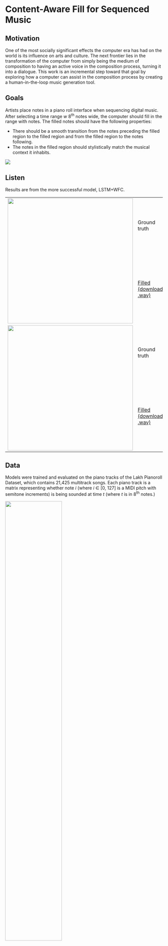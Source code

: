 # Content-Aware Fill for Sequenced Music

<h2>Motivation</h2>
<p>One of the most socially significant effects the computer era has had on the world is its influence on arts and culture. The next frontier lies in the transformation of the computer from simply being the medium of composition to having an active voice in the composition process, turning it into a dialogue. This work is an incremental step toward that goal by exploring how a computer can assist in the composition process by creating a human-in-the-loop music generation tool.</p>

<h2>Goals</h2>
<p>Artists place notes in a piano roll interface when sequencing digital music. After selecting a time range <em>w</em> 8<sup>th</sup> notes wide, the computer should fill in the range with notes. The filled notes should have the following properties:</p>
<ul>
  <li>There should be a smooth transition from the notes preceding the filled region to the filled region and from the filled region to the notes following.</li>
  <li>The notes in the filled region should stylistically match the musical context it inhabits.</li>
</ul>

<img src="https://user-images.githubusercontent.com/5315059/54867745-2e424080-4d5a-11e9-834d-434ec5f10b7c.png" />

<h2>Listen</h2>
Results are from the more successful model, LSTM+WFC.
<table>
<tr><td rowspan="2" width="400"><img src="https://github.com/davepagurek/audio-gap-filling/blob/master/lstm/img/6.png?raw=true" width="400" /></td><td height="180">Ground truth</td></tr>
<tr><td><a href="https://github.com/davepagurek/audio-gap-filling/blob/master/lstm/output/6/output.wav?raw=true">Filled (download .wav)</a></td></tr>
<tr><td rowspan="2" width="400"><img src="https://github.com/davepagurek/audio-gap-filling/blob/master/lstm/img/5.png?raw=true" width="400" /></td><td height="180">Ground truth</td></tr>
<tr><td><a href="https://github.com/davepagurek/audio-gap-filling/blob/master/lstm/output/5/output.wav?raw=true">Filled (download .wav)</a></td></tr>
</table>

<h2>Data</h2>
<p>Models were trained and evaluated on the piano tracks of the Lakh Pianoroll Dataset, which contains 21,425 multitrack songs. Each piano track is a matrix representing whether note <em>i</em> (where <em>i</em> &isin; [0, 127] is a MIDI pitch with semitone increments) is being sounded at time <em>t</em> (where <em>t</em> is in 8<sup>th</sup> notes.)</p>

<img src="https://user-images.githubusercontent.com/5315059/54867748-3dc18980-4d5a-11e9-9531-3d1c8c10d7d5.png" width="60%" />

<h2>Wave Function Collapse</h2>
<p>WFC models divide the input into tiles and create a constraint satisfaction problem when predicting the value of an unknown tile. Two constraints get enforced:</p>

<ol>
  <li>Every predicted tile must only be seen adjacent to another tile if the values were seen in the same configuration somewhere in the known region of the grid.</li>
  <li>The distribution of predicted values should match the distribution of values in the known region of the grid.</li>
</ol>

<p>Each unknown tile, before it is predicted, is thought of as being the superposition of all possible tile options. A tile option is removed if it has never been seen before in its current configuration with adjacent tiles. When a possible tile is selected, the tile is <em>collapsed</em> to that value, and options for surrounding tiles may become impossible.</p>

<p>While there are remaining tile slots to collapse:</p>
<ol>
  <li>Select the tile with lowest Shannon entropy.</li>
  <li>If it has options, randomly collapse the tile to one of its possible options, where each option has a weight proportional to its distribution in the input notes. Propagate the change to adjacent tiles, update their options.</li>
  <li>If it has no options, backtrack a random number of choices and try again.</li>
</ol>

<h2>Long Short-Term Memory with Markov Chain Monte Carlo</h2>

<p>A trained LSTM network generates notes based on a prefix of 200 notes. This is used to fill a target region. Individual LSTM nodes in the network have a height of 128 since each input and output is a vector holding information for every pitch. Each output <em>y</em><sub><em>i</em></sub> represents a vector of probabilities of each pitch being sounded. A boolean vector is sampled for each pitch from these distributions to construct the next time step.</p>

<img src="https://user-images.githubusercontent.com/5315059/54867750-40bc7a00-4d5a-11e9-8131-6396e3708336.png" />

<p>The LSTM has an output space of possible fillings. The filling that maximizes the likelihood of the suffix <em>s</em> to the filled region is found using Markov Chain Monte Carlo sampling:</p>
<ol>
  <li>Initialize <em>f</em><sub>0</sub> by generating a filled region</li>
  <li>For <em>i</em> = 0 to <em>N</em>:
    <ol>
      <li>Sample <em>u</em> ~ U(0, 1).</li>
      <li>Sample <em>n</em> ~ U{1, <em>w</em>}.</li>
      <li>Sample <em>f</em><sub>*</sub> by rewinding <em>f</em><sub><em>i</em>-1</sub> by <em>n</em> 8<sup>th</sup> notes and regenerating <em>n</em> new 8<sup>th</sup> notes.</li>
      <li>If <em>u</em> &lt; (<span>P(<em>s</em>|<em>f</em><sub>*</sub>)P(<em>f</em><sub>*</sub>)</span>) / (<span>P(<em>s</em>|<em>f</em><sub><em>i</em>-1</sub>)P(<em>f</em><sub><em>i</em>-1</sub>)</span>), set <em>f</em><sub><em>i</em></sub> = <em>f</em><sub>*</sub>.</li>
        <li>Otherwise, set <em>f</em><sub><em>i</em></sub> = <em>f</em><sub><em>i</em>-1</sub>.</li>
    </ol>
  </li>
</ol>

<h2>Results</h2>

<p>A piano roll can be thought of as a Markov chain, where the notes being sounded at time <em>t</em> is a state of a Markov process. The transitions between states have probabilities corresponding to how often those two states occur next to each other. States can use pitch number mod 12 to be invariant to the octave of the pitch.</p>

<p>The piano roll from the filled region is modelled as one Markov process and the rest of the piano roll is modelled as another. Assuming piano rolls can be thought of as both being products of the same Markov process, the difference between two processes can be used as a proxy for stylistic fit. Markov process transition probabilities from the filled regions in the ground truth, from WFC, and from LSTM+MCMC were compared against the transition probabilities from the Markov process for the surrounding notes.</p>

<img src="https://user-images.githubusercontent.com/5315059/54867752-474af180-4d5a-11e9-96fb-e9d6aa91403f.png" />

<ul>
  <li><strong>The LSTM+MCMC model produces a similar median error to the ground truth.</strong></li>
  <li>Neither reaches zero due to noise from the filled region not having many samples.</li>
  <li>Both learned models have less variance than the ground truth: real human composers are not a perfect Markov processes and can produce "surprising" scores.</li>
  <li>Both have issues continuing obvious structured, repeating patterns.</li>
</ul>

